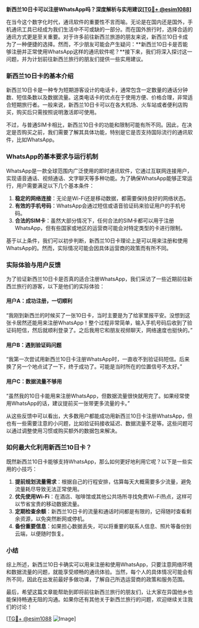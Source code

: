 **新西兰10日卡可以注册WhatsApp吗？深度解析与实用建议[[TG💪+ @esim1088](https://t.me/s/esim1088)]**

在当今这个数字化时代，通讯软件的重要性不言而喻。无论是在国内还是国外，手机通讯工具已经成为我们生活中不可或缺的一部分。而在国外旅行时，选择合适的通讯方式更是至关重要。对于许多前往新西兰旅游的朋友来说，新西兰10日卡成为了一种便捷的选择。然而，不少朋友可能会产生疑问：**新西兰10日卡是否能够注册并正常使用WhatsApp这样的通讯软件呢？**接下来，我们将深入探讨这一问题，并为计划前往新西兰旅行的朋友们提供一些实用建议。

### 新西兰10日卡的基本介绍

新西兰10日卡是一种专为短期游客设计的电话卡，通常包含一定数量的通话分钟数、短信条数以及数据流量。这类电话卡的优点在于使用方便、价格合理，非常适合短期旅行者。一般来说，新西兰10日卡可以在各大机场、火车站或者便利店购买，购买后只需按照说明激活即可使用。

不过，与普通SIM卡相比，新西兰10日卡的功能和限制可能有所不同。因此，在决定是否购买之前，我们需要了解其具体功能，特别是它是否支持国际流行的通讯软件，比如WhatsApp。

### WhatsApp的基本要求与运行机制

WhatsApp是一款全球范围内广泛使用的即时通讯软件，它通过互联网连接用户，实现语音通话、视频通话、文字聊天等多种功能。为了确保WhatsApp能够正常运行，用户需要满足以下几个基本条件：

1. **稳定的网络连接**：无论是Wi-Fi还是移动数据，都需要保持良好的网络状态。
2. **有效的手机号码**：WhatsApp会通过短信或语音验证码来验证用户的手机号码。
3. **合法的SIM卡**：虽然大部分情况下，任何合法的SIM卡都可以用于注册WhatsApp，但有些国家或地区的运营商可能会对特定类型的卡进行限制。

基于以上条件，我们可以初步判断，新西兰10日卡理论上是可以用来注册和使用WhatsApp的。然而，实际情况可能会因具体运营商的政策而有所不同。

### 实际体验与用户反馈

为了验证新西兰10日卡是否真的适合注册WhatsApp，我们采访了一些近期前往新西兰旅行的游客，以下是他们的实际体验：

#### 用户A：成功注册，一切顺利
“我刚到新西兰的时候买了一张10日卡，当时主要是为了给家里报平安。没想到这张卡居然还能用来注册WhatsApp！整个过程非常简单，输入手机号码后收到了验证码短信，然后就顺利登录了。之后我用它和朋友视频聊天，网络速度也挺快的。”

#### 用户B：遇到验证码问题
“我第一次尝试用新西兰10日卡注册WhatsApp时，一直收不到验证码短信。后来换了另一个地点试了一下，终于成功了。可能是当时所在的位置信号不太好。”

#### 用户C：数据流量不够用
“虽然我的10日卡能用来注册WhatsApp，但数据流量很快就用完了。如果经常使用WhatsApp的话，建议提前买一张带更多流量的卡。”

从这些反馈中可以看出，大多数用户都能成功用新西兰10日卡注册WhatsApp，但也有一些需要注意的小问题，比如验证码接收延迟、数据流量不足等。这些问题可以通过调整使用习惯或购买额外的数据包来解决。

### 如何最大化利用新西兰10日卡？

既然新西兰10日卡能够支持WhatsApp，那么如何更好地利用它呢？以下是一些实用的小技巧：

1. **提前规划流量需求**：根据自己的行程安排，估算每天大概需要多少流量，避免流量耗尽导致无法正常使用。
2. **优先使用Wi-Fi**：在酒店、咖啡馆或其他公共场所寻找免费Wi-Fi热点，这样可以节省宝贵的移动数据流量。
3. **定期检查余额**：新西兰10日卡的流量和通话时间都是有限的，记得随时查看剩余资源，以免突然断网或停机。
4. **备份重要信息**：如果担心数据丢失，可以将重要的联系人信息、照片等备份到云端，以便随时恢复。

### 小结

综上所述，新西兰10日卡确实可以用来注册和使用WhatsApp，只要注意网络环境和数据流量的问题，就能享受顺畅的通讯体验。当然，每个人的具体情况可能会有所不同，因此在出发前最好多做功课，了解自己所选运营商的政策和服务范围。

最后，希望这篇文章能帮助到即将前往新西兰旅行的朋友们，让大家在异国他乡也能保持畅通无阻的沟通。如果你还有其他关于新西兰旅行的问题，欢迎继续关注我们的讨论！

[[TG💪+ @esim1088](https://t.me/s/esim1088) ![Image](https://i.postimg.cc/4NQfJmqS/Snipaste-2025-05-13-00-14-12.png)]